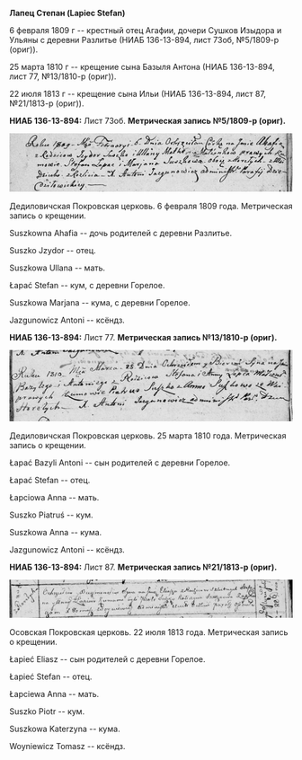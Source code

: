 **Лапец Степан (Lapiec Stefan)**

6 февраля 1809 г -- крестный отец Агафии, дочери Сушков Изыдора и Ульяны
с деревни Разлитье (НИАБ 136-13-894, лист 73об, №5/1809-р (ориг)).

25 марта 1810 г -- крещение сына Базыля Антона (НИАБ 136-13-894, лист
77, №13/1810-р (ориг)).

22 июля 1813 г -- крещение сына Ильи (НИАБ 136-13-894, лист 87,
№21/1813-р (ориг)).

**НИАБ 136-13-894:** Лист 73об. **Метрическая запись №5/1809-р (ориг).**

![](./media/e9a9569ad58c285f818152b0732fdb054966cfe4.png)

Дедиловичская Покровская церковь. 6 февраля 1809 года. Метрическая
запись о крещении.

Suszkowna Ahafia -- дочь родителей с деревни Разлитье.

Suszko Jzydor -- отец.

Suszkowa Ullana -- мать.

Łapać Stefan -- кум, с деревни Горелое.

Suszkowa Marjana -- кума, с деревни Горелое.

Jazgunowicz Antoni -- ксёндз.

**НИАБ 136-13-894:** Лист 77. **Метрическая запись №13/1810-р (ориг).**

![](./media/9c6126469f2c6fb8ca4e2cf92eaa018b68e83f49.png)

Дедиловичская Покровская церковь. 25 марта 1810 года. Метрическая запись
о крещении.

Łapać Bazyli Antoni -- сын родителей с деревни Горелое.

Łapać Stefan -- отец.

Łapciowa Anna -- мать.

Suszko Piatruś -- кум.

Suszkowa Anna -- кума.

Jazgunowicz Antoni -- ксёндз.

**НИАБ 136-13-894:** Лист 87. **Метрическая запись №21/1813-р (ориг).**

![](./media/785fa5b7d4292fe3d6a9490172d923d5fd784d44.png)

Осовская Покровская церковь. 22 июля 1813 года. Метрическая запись о
крещении.

Łapieć Eliasz -- сын родителей с деревни Горелое.

Łapieć Stefan -- отец.

Łapciewa Anna -- мать.

Suszko Piotr -- кум.

Suszkowa Katerzyna -- кума.

Woyniewicz Tomasz -- ксёндз.
